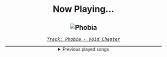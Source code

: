 <div align="center"> 
<h1>Now Playing...</h1>

![Phobia](https://i.scdn.co/image/ab67616d00001e02ec7d20569914232308e8e84c)
--
_<samp><a href="https://open.spotify.com/track/7xjX88K4f6veA1u2ro7NVJ">Track: Phobia - Void Chapter</a></samp>_

<div style="border: 1px #4B5054 solid"></div>
<details>
  <summary>
    Previous played songs
  </summary>
  <table>
    <thead>
      <tr>
        <th>
          Artist
        </th>
        <th>
          Song
        </th>
        <th>
          Link
        </th>
      </tr>
    </thead>
    <tbody>
      <tr><td>Void Chapter</td><td>Phobia</td><td><a href="https://open.spotify.com/track/7xjX88K4f6veA1u2ro7NVJ">https://open.spotify.com/track/7xjX88K4f6veA1u2ro7NVJ</a></td></tr><tr><td>Nine Lashes</td><td>Anthem Of The Lonely</td><td><a href="https://open.spotify.com/track/1bKRtH1leT7y003VikaXUc">https://open.spotify.com/track/1bKRtH1leT7y003VikaXUc</a></td></tr><tr><td>Breaking Benjamin</td><td>Blood</td><td><a href="https://open.spotify.com/track/7gQ7DfSSc3b8e4cHtFnDxu">https://open.spotify.com/track/7gQ7DfSSc3b8e4cHtFnDxu</a></td></tr><tr><td>Bad Omens</td><td>Like A Villain</td><td><a href="https://open.spotify.com/track/0xoyUiHhxVH4gwb0CRgNmg">https://open.spotify.com/track/0xoyUiHhxVH4gwb0CRgNmg</a></td></tr><tr><td>Too Close To Touch</td><td>Sympathy</td><td><a href="https://open.spotify.com/track/1s4Nc5XFspnFHEHLv92gak">https://open.spotify.com/track/1s4Nc5XFspnFHEHLv92gak</a></td></tr><tr><td>Too Close To Touch</td><td>Nerve Endings</td><td><a href="https://open.spotify.com/track/6xNVOU9yMaOxcz9jFZP1Fq">https://open.spotify.com/track/6xNVOU9yMaOxcz9jFZP1Fq</a></td></tr><tr><td>As I Lay Dying</td><td>A Greater Foundation</td><td><a href="https://open.spotify.com/track/4ftEWaKagc4tq3HWuOk3wJ">https://open.spotify.com/track/4ftEWaKagc4tq3HWuOk3wJ</a></td></tr><tr><td>Motionless In White</td><td>Another Life</td><td><a href="https://open.spotify.com/track/0YZEYxd1oiqZRFhnnmTKKi">https://open.spotify.com/track/0YZEYxd1oiqZRFhnnmTKKi</a></td></tr><tr><td>Bad Omens</td><td>THE DEATH OF PEACE OF MIND</td><td><a href="https://open.spotify.com/track/6tRneEcItwpSxBtqgem5Dr">https://open.spotify.com/track/6tRneEcItwpSxBtqgem5Dr</a></td></tr><tr><td>Imminence</td><td>Alleviate</td><td><a href="https://open.spotify.com/track/6LTkHon5Apzs85zkS8BmgQ">https://open.spotify.com/track/6LTkHon5Apzs85zkS8BmgQ</a></td></tr><tr><td>Breaking Benjamin</td><td>The Diary of Jane - Single Version</td><td><a href="https://open.spotify.com/track/0faXHILILebCGnJBPU6KJJ">https://open.spotify.com/track/0faXHILILebCGnJBPU6KJJ</a></td></tr><tr><td>Killswitch Engage</td><td>The Arms of Sorrow</td><td><a href="https://open.spotify.com/track/42lC6bnDdAjRqZtsFe1tmg">https://open.spotify.com/track/42lC6bnDdAjRqZtsFe1tmg</a></td></tr><tr><td>Motionless In White</td><td>Masterpiece</td><td><a href="https://open.spotify.com/track/3c9kVsKF68xMzlS0NikVn3">https://open.spotify.com/track/3c9kVsKF68xMzlS0NikVn3</a></td></tr><tr><td>Bad Omens</td><td>Limits</td><td><a href="https://open.spotify.com/track/1u3OxJiXoYFdA0Fmd9yURC">https://open.spotify.com/track/1u3OxJiXoYFdA0Fmd9yURC</a></td></tr><tr><td>Bad Omens</td><td>Just Pretend</td><td><a href="https://open.spotify.com/track/1H4Y9uW4N0LsxJUz0VnaPJ">https://open.spotify.com/track/1H4Y9uW4N0LsxJUz0VnaPJ</a></td></tr><tr><td>Imminence</td><td>Heaven in Hiding</td><td><a href="https://open.spotify.com/track/4SwArKsYS1uHsBtNSFvi8U">https://open.spotify.com/track/4SwArKsYS1uHsBtNSFvi8U</a></td></tr><tr><td>As I Lay Dying</td><td>My Own Grave</td><td><a href="https://open.spotify.com/track/0CcqWuAEJC93K8cBMbAjgI">https://open.spotify.com/track/0CcqWuAEJC93K8cBMbAjgI</a></td></tr><tr><td>Disciple</td><td>Game On</td><td><a href="https://open.spotify.com/track/2VUg3pYtYtnLhsEEVeex4U">https://open.spotify.com/track/2VUg3pYtYtnLhsEEVeex4U</a></td></tr><tr><td>Void Chapter</td><td>Phobia</td><td><a href="https://open.spotify.com/track/7xjX88K4f6veA1u2ro7NVJ">https://open.spotify.com/track/7xjX88K4f6veA1u2ro7NVJ</a></td></tr><tr><td>Nine Lashes</td><td>Anthem Of The Lonely</td><td><a href="https://open.spotify.com/track/1bKRtH1leT7y003VikaXUc">https://open.spotify.com/track/1bKRtH1leT7y003VikaXUc</a></td></tr>
    </tbody>
  </table>
</details>

</div>
